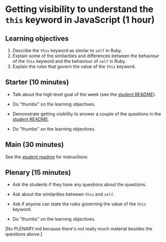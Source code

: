 # Getting visibility to understand the `this` keyword in JavaScript (1 hour)

## Learning objectives

1. Describe the `this` keyword as similar to `self` in Ruby.
2. Explain some of the similarities and differences between the behaviour of the `this` keyword and the behaviour of `self` in Ruby.
3. Explain the rules that govern the value of the `this` keyword.

## Starter (10 minutes)

* Talk about the high level goal of the week (see the [student README](README.md)).

* Do "thumbs" on the learning objectives.

* Demonstrate getting visibility to answer a couple of the questions in the [student README](README.md).

* Do "thumbs" on the learning objectives.

## Main (30 minutes)

See the [student readme](README.md) for instructions.

## Plenary (15 minutes)

* Ask the students if they have any questions about the questions.

* Ask about the similarities between `this` and `self`.

* Ask if anyone can state the rules governing the value of the `this` keyword.

* Do "thumbs" on the learning objectives.

[No PLENARY.md because there's not really much material besides the questions above.]
